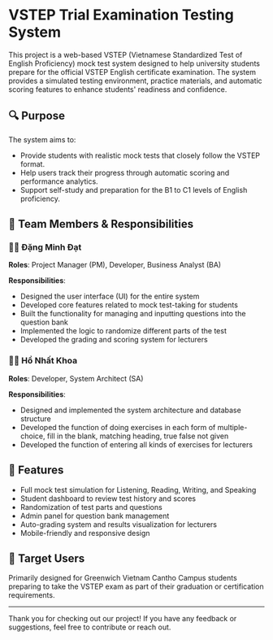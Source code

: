 # VSTEP Trial Examination Testing System

This project is a web-based VSTEP (Vietnamese Standardized Test of English Proficiency) mock test system designed to help university students prepare for the official VSTEP English certificate examination. The system provides a simulated testing environment, practice materials, and automatic scoring features to enhance students' readiness and confidence.

## 🔍 Purpose

The system aims to:
- Provide students with realistic mock tests that closely follow the VSTEP format.
- Help users track their progress through automatic scoring and performance analytics.
- Support self-study and preparation for the B1 to C1 levels of English proficiency.

## 👥 Team Members & Responsibilities

### 🧑‍💼 Đặng Minh Đạt  
**Roles**: Project Manager (PM), Developer, Business Analyst (BA)

**Responsibilities**:
- Designed the user interface (UI) for the entire system
- Developed core features related to mock test-taking for students
- Built the functionality for managing and inputting questions into the question bank
- Implemented the logic to randomize different parts of the test
- Developed the grading and scoring system for lecturers

### 👨‍💻 Hồ Nhất Khoa  
**Roles**: Developer, System Architect (SA)

**Responsibilities**:
- Designed and implemented the system architecture and database structure
- Developed the function of doing exercises in each form of multiple-choice, fill in the blank, matching heading, true false not given
- Developed the function of entering all kinds of exercises for lecturers

## 🚀 Features

- Full mock test simulation for Listening, Reading, Writing, and Speaking
- Student dashboard to review test history and scores
- Randomization of test parts and questions
- Admin panel for question bank management
- Auto-grading system and results visualization for lecturers
- Mobile-friendly and responsive design

## 📌 Target Users

Primarily designed for Greenwich Vietnam Cantho Campus students preparing to take the VSTEP exam as part of their graduation or certification requirements.

---

Thank you for checking out our project! If you have any feedback or suggestions, feel free to contribute or reach out.

